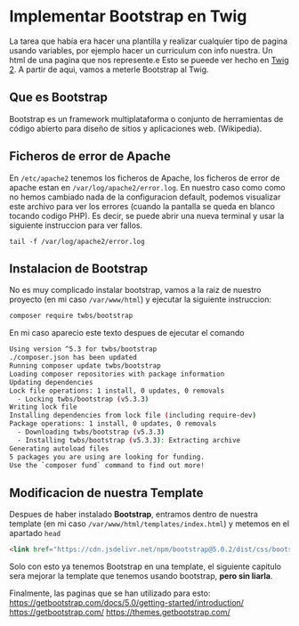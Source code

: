 # Implementar Bootstrap en Twig

La tarea que había era hacer una plantilla y realizar cualquier tipo de pagina usando variables, por ejemplo hacer un curriculum con info nuestra. Un html de una pagina que nos represente.e
Esto se pueede ver hecho en [Twig 2](../2024_09_26_twig2/README.md).
A partir de aqui, vamos a meterle Bootstrap al Twig.

## Que es Bootstrap

Bootstrap es un framework multiplataforma o conjunto de herramientas de código abierto para diseño de sitios y aplicaciones web. 
(Wikipedia).

## Ficheros de error de Apache
En `/etc/apache2` tenemos los ficheros de Apache, los ficheros de error de apache estan en `/var/log/apache2/error.log`. En nuestro caso como como no hemos cambiado nada de la configuracion default, podemos visualizar este archivo para ver los errores (cuando la pantalla se queda en blanco tocando codigo PHP). Es decir, se puede abrir una nueva terminal y usar la siguiente instruccion para ver fallos.
```shell
tail -f /var/log/apache2/error.log
```

## Instalacion de Bootstrap
No es muy complicado instalar bootstrap, vamos a la raiz de nuestro proyecto (en mi caso `/var/www/html`) y ejecutar la siguiente instruccion:
```bash
composer require twbs/bootstrap
```
En mi caso aparecio este texto despues de ejecutar el comando
```bash
Using version ^5.3 for twbs/bootstrap
./composer.json has been updated
Running composer update twbs/bootstrap
Loading composer repositories with package information
Updating dependencies
Lock file operations: 1 install, 0 updates, 0 removals
  - Locking twbs/bootstrap (v5.3.3)
Writing lock file
Installing dependencies from lock file (including require-dev)
Package operations: 1 install, 0 updates, 0 removals
  - Downloading twbs/bootstrap (v5.3.3)
  - Installing twbs/bootstrap (v5.3.3): Extracting archive
Generating autoload files
5 packages you are using are looking for funding.
Use the `composer fund` command to find out more!
```

## Modificacion de nuestra Template
Despues de haber instalado **Bootstrap**, entramos dentro de nuestra template (en mi caso `/var/www/html/templates/index.html`) y metemos en el apartado `head`
```html
<link href="https://cdn.jsdelivr.net/npm/bootstrap@5.0.2/dist/css/bootstrap.min.css" rel="stylesheet" >
```
Solo con esto ya tenemos Bootstrap en una template, el siguiente capitulo sera mejorar la template que tenemos usando bootstrap, **pero sin liarla**.

Finalmente, las paginas que se han utilizado para esto:
https://getbootstrap.com/docs/5.0/getting-started/introduction/
https://getbootstrap.com/
https://themes.getbootstrap.com/
